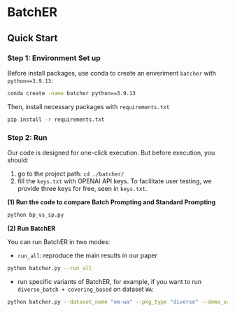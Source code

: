 # BatchER



## Quick Start

### Step 1: Environment Set up

Before install packages, use conda to create an enveriment `batcher` with `python==3.9.13`:

```bash
conda create -name batcher python==3.9.13
```

Then, install necessary packages with `requirements.txt`

```bash
pip install -r requirements.txt
```

### Step 2: Run

Our code is designed for one-click execution. But before execution, you should: 

1. go to the project path: `cd ./batcher/`
2. fill the `keys.txt` with OPENAI API keys. To facilitate user testing, we provide three keys for free, seen in `keys.txt`.

**(1) Run the code to compare Batch Prompting and Standard Prompting**

```bash
python bp_vs_sp.py
```

**(2) Run BatchER**

You can run BatchER in two modes:

- `run_all`: reproduce the main results in our paper

```bash
python batcher.py --run_all
```

- run specific variants of BatchER, for example, if you want to run `diverse_batch + covering_based` on dataset `WA`:

```bash
python batcher.py --dataset_name "em-wa" --pkg_type "diverse" --demo_selection "covering"
```
